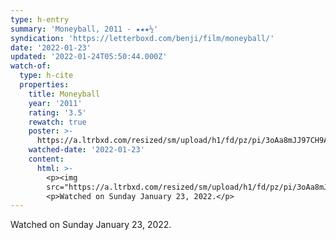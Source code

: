 ```yaml
---
type: h-entry
summary: 'Moneyball, 2011 - ★★★½'
syndication: 'https://letterboxd.com/benji/film/moneyball/'
date: '2022-01-23'
updated: '2022-01-24T05:50:44.000Z'
watch-of:
  type: h-cite
  properties:
    title: Moneyball
    year: '2011'
    rating: '3.5'
    rewatch: true
    poster: >-
      https://a.ltrbxd.com/resized/sm/upload/h1/fd/pz/pi/3oAa8mJJ97CH9AeGEY6vjAxqcvZ-0-500-0-750-crop.jpg?k=36d4546c34
    watched-date: '2022-01-23'
    content:
      html: >-
        <p><img
        src="https://a.ltrbxd.com/resized/sm/upload/h1/fd/pz/pi/3oAa8mJJ97CH9AeGEY6vjAxqcvZ-0-500-0-750-crop.jpg?k=36d4546c34"/></p>
        <p>Watched on Sunday January 23, 2022.</p>
---
```

Watched on Sunday January 23, 2022.
